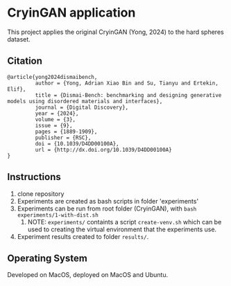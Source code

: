 # CryinGAN application

This project applies the original CryinGAN (Yong, 2024) to the hard spheres dataset.

## Citation
```
@article{yong2024dismaibench,
         author = {Yong, Adrian Xiao Bin and Su, Tianyu and Ertekin, Elif},
         title = {Dismai-Bench: benchmarking and designing generative models using disordered materials and interfaces},
         journal = {Digital Discovery},
         year = {2024},
         volume = {3},
         issue = {9},
         pages = {1889-1909},
         publisher = {RSC},
         doi = {10.1039/D4DD00100A},
         url = {http://dx.doi.org/10.1039/D4DD00100A}
}
```

## Instructions

1. clone repository
2. Experiments are created as bash scripts in folder 'experiments'
3. Experiments can be run from root folder (CryinGAN), with ``bash experiments/1-with-dist.sh``
   1. NOTE: ``experiments/`` containts a script ``create-venv.sh`` which can be used to creating the virtual environment that the experiments use.
4. Experiment results created to folder ``results/``.



## Operating System

Developed on MacOS, deployed on MacOS and Ubuntu.